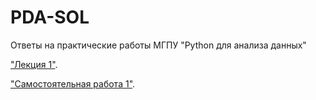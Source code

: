 # PDA-SOL
Ответы на практические работы МГПУ "Python для анализа данных"

["Лекция 1"](/BasicElemtnts.ipynb).

["Самостоятельная работа 1"](/самостоятельная_работа_1.ipynb).


